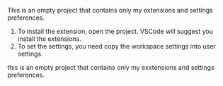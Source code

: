 This is an empty project that contains only my extensions and settings
preferences.

1. To install the extension, open the project. VSCode will suggest you install
   the extensions.
2. To set the settings, you need copy the workspace settings into user settings.

this is an empty project that contains only my exxtensions and settings
preferences.

